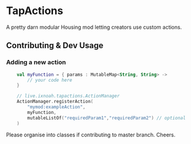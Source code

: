 # TapActions
A pretty darn modular Housing mod letting creators use custom actions.

## Contributing & Dev Usage
### Adding a new action
```kt
    val myFunction = { params : MutableMap<String, String> ->
        // your code here
    }   

    // live.ixnoah.tapactions.ActionManager
    ActionManager.registerAction(
        "mymod:exampleAction",
        myFunction,
        mutableListOf("requiredParam1","requiredParam2") // optional
    )
```

Please organise into classes if contributing to master branch. Cheers.